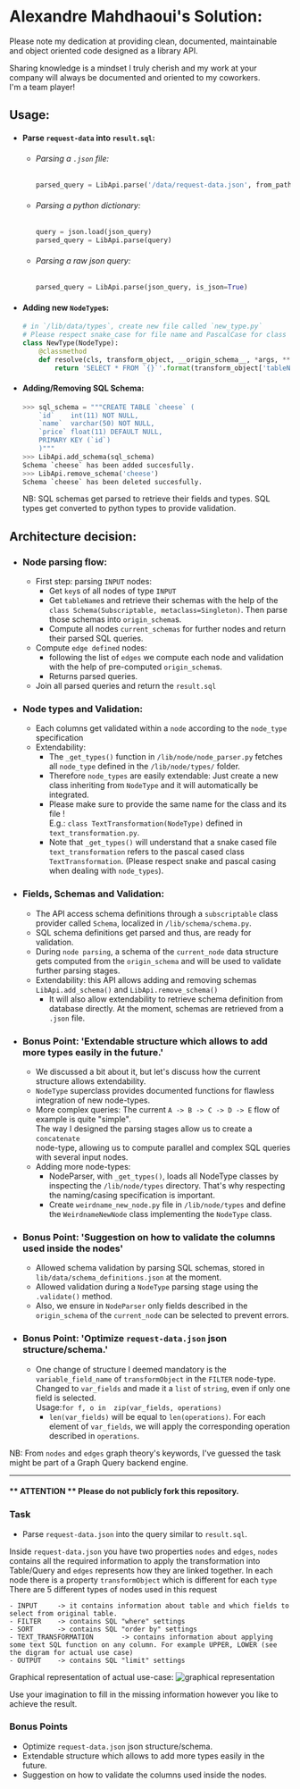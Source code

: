 # Alexandre Mahdhaoui's Solution:
Please note my dedication at providing clean, documented, 
maintainable and object oriented code designed as a library API.

Sharing knowledge is a mindset I truly cherish and my work at your company
will always be documented and oriented to my coworkers.\
I'm a team player!

## Usage:
- #### Parse `request-data` into `result.sql`:
  - ###### Parsing a `.json` file:
      ```python
      parsed_query = LibApi.parse('/data/request-data.json', from_path=True)
      ```
  - ###### Parsing a python dictionary:
    ```python
    query = json.load(json_query)
    parsed_query = LibApi.parse(query)
    ```

  - ###### Parsing a raw json query:
    ```python
    parsed_query = LibApi.parse(json_query, is_json=True)
    ```
- #### Adding new `NodeType`s:
  ```python
  # in `/lib/data/types`, create new file called `new_type.py`
  # Please respect snake_case for file name and PascalCase for class name.
  class NewType(NodeType):
      @classmethod
      def resolve(cls, transform_object, __origin_schema__, *args, **kwargs) -> str:
          return 'SELECT * FROM `{}`'.format(transform_object['tableName'])
  ```
- #### Adding/Removing SQL Schema:
    ```python
    >>> sql_schema = """CREATE TABLE `cheese` (
        `id`	int(11) NOT NULL,
        `name`	varchar(50) NOT NULL,
        `price`	float(11) DEFAULT NULL,
        PRIMARY KEY (`id`)
        )"""
    >>> LibApi.add_schema(sql_schema)
    Schema `cheese` has been added succesfully.
    >>> LibApi.remove_schema('cheese')
    Schema `cheese` has been deleted succesfully.
    ```
    NB: SQL schemas get parsed to retrieve their fields and types.
    SQL types get converted to python types to provide validation.

  

## Architecture decision: 
- ### Node parsing flow:
  - First step: parsing `INPUT` nodes:
    - Get `key`s of all nodes of type `INPUT`
    - Get `tableName`s and retrieve their schemas with the help of the \
    `class Schema(Subscriptable, metaclass=Singleton)`.
    Then parse those schemas into `origin_schema`s.
    - Compute all nodes `current_schemas` for further nodes
    and return their parsed SQL queries.
  - Compute `edge defined` nodes:
    - following the list of `edges` we compute each node and
    validation with the help of pre-computed `origin_schema`s. 
    - Returns parsed queries.
  - Join all parsed queries and return the `result.sql`
- ### Node types and Validation: 
  - Each columns get validated within a `node` according to the 
  `node_type` specification
  - Extendability: 
    - The `_get_types()` function in `/lib/node/node_parser.py`
    fetches all `node_type` defined in the `/lib/node/types/` folder.
    - Therefore `node_types` are easily extendable: Just create a new class 
    inheriting from `NodeType` and it will automatically be integrated.
    - Please make sure to provide the same name for the class and its file !\
    E.g.: `class TextTransformation(NodeType)` defined in 
    `text_transformation.py`.
    - Note that `_get_types()` will understand that a snake cased file
    `text_transformation` refers to the pascal cased class `TextTransformation`.
      (Please respect snake and pascal casing when dealing with `node_types`).
- ### Fields, Schemas and Validation:
  - The API access schema definitions through a `subscriptable` class 
  provider called `Schema`, localized in `/lib/schema/schema.py`.
  - SQL schema definitions get parsed and thus, are ready for validation.
  - During `node parsing`, a schema of the `current_node` data structure
  gets computed from the `origin_schema` and will be used to validate 
  further parsing stages.
  - Extendability: this API allows adding and removing schemas `LibApi.add_schema()`
  and `LibApi.remove_schema()`
    - It will also allow extendability to retrieve schema definition from database
    directly. At the moment, schemas are retrieved from a `.json` file.
- ### Bonus Point: 'Extendable structure which allows to add more types easily in the future.'
  - We discussed a bit about it, but let's discuss how the current
  structure allows extendability.
  - `NodeType` superclass provides documented functions for flawless integration
  of new node-types.
  - More complex queries: The current `A -> B -> C -> D -> E` flow 
  of example is quite "simple". \
  The way I designed the parsing stages allow us to create a `concatenate`\
  node-type, allowing us to compute parallel and complex SQL queries
  with several input nodes.
  - Adding more node-types:
    - NodeParser, with `_get_types()`, loads all NodeType classes by inspecting
    the `/lib/node/types` directory. That's why respecting the naming/casing
    specification is important.
    - Create `weirdname_new_node.py` file in `/lib/node/types` and
    define the `WeirdnameNewNode` class implementing 
    the `NodeType` class.
- ### Bonus Point: 'Suggestion on how to validate the columns used inside the nodes'
  - Allowed schema validation by parsing SQL schemas, stored in 
  `lib/data/schema_definitions.json` at the moment.
  - Allowed validation during a `NodeType` parsing stage using the 
  `.validate()` method.
  - Also, we ensure in `NodeParser` only fields described 
  in the `origin_schema` of the `current_node` can be selected to prevent
  errors.
- ### Bonus Point: 'Optimize `request-data.json` json structure/schema.'
  - One change of structure I deemed mandatory is the `variable_field_name`
  of `transformObject` in the `FILTER` node-type. \
  Changed to `var_fields` and made it a `list` of `string`, even if only
  one field is selected.\
  Usage:`for f, o in  zip(var_fields, operations)`
    - `len(var_fields)` will be equal to `len(operations)`. For each
    element of `var_fields`, we will apply the corresponding operation
    described in `operations`.


NB: From `nodes` and `edges` graph theory's keywords, I've guessed the 
task might be part of a Graph Query backend engine.

___

#### ** ATTENTION ** Please do not publicly fork this repository.

### Task

- Parse `request-data.json` into the query similar to `result.sql`. 

Inside `request-data.json` you have two properties `nodes` and `edges`, `nodes` contains all the required information to apply the transformation into Table/Query and `edges` represents how they are linked together. In each node there is a property `transformObject` which is different for each `type`
There are 5 different types of nodes used in this request

	- INPUT		-> it contains information about table and which fields to select from original table. 
	- FILTER	-> contains SQL "where" settings 
	- SORT		-> contains SQL "order by" settings 
	- TEXT_TRANSFORMATION	    -> contains information about applying some text SQL function on any column. For example UPPER, LOWER (see the digram for actual use case)
	- OUTPUT	-> contains SQL "limit" settings

Graphical representation of actual use-case:
![graphical representation](https://github.com/goes-funky/modeling-test/blob/master/graphical-representation.png?raw=true)

Use your imagination to fill in the missing information however you like to achieve the result.

### Bonus Points
 - Optimize `request-data.json` json structure/schema.
 - Extendable structure which allows to add more types easily in the future.
 - Suggestion on how to validate the columns used inside the nodes.

